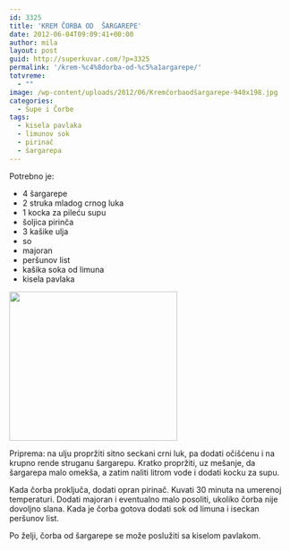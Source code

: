 ```yaml
---
id: 3325
title: 'KREM ČORBA OD  ŠARGAREPE'
date: 2012-06-04T09:09:41+00:00
author: mila
layout: post
guid: http://superkuvar.com/?p=3325
permalink: '/krem-%c4%8dorba-od-%c5%a1argarepe/'
totvreme:
  - ""
image: /wp-content/uploads/2012/06/Kremčorbaodšargarepe-940x198.jpg
categories:
  - Supe i Čorbe
tags:
  - kisela pavlaka
  - limunov sok
  - pirinač
  - šargarepa
---
```

Potrebno je:

  * 4 šargarepe
  * 2 struka mladog crnog luka
  * 1 kocka za pileću supu
  * šoljica pirinča
  * 3 kašike ulja
  * so
  * majoran
  * peršunov list
  * kašika soka od limuna
  * kisela pavlaka

<img class="alignnone size-medium wp-image-3326" title="Kremčorbaodšargarepe" src="//superkuvar.com/wp-content/uploads/2012/06/Krem%C4%8Dorbaod%C5%A1argarepe-e1338651808776-300x267.jpg" alt="" width="300" height="267" /> 

Priprema: na ulju propržiti sitno seckani crni luk, pa dodati očišćenu i na krupno rende struganu šargarepu. Kratko propržiti, uz mešanje, da šargarepa malo omekša, a zatim naliti litrom vode i dodati kocku za supu.

Kada čorba proključa, dodati opran pirinač. Kuvati 30 minuta na umerenoj temperaturi. Dodati majoran i eventualno malo posoliti, ukoliko čorba nije dovoljno slana. Kada je čorba gotova dodati sok od limuna i iseckan peršunov list.

Po želji, čorba od šargarepe se može poslužiti sa kiselom pavlakom.